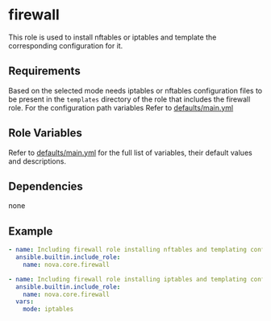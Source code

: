 # firewall

This role is used to install nftables or iptables and template the corresponding configuration for it.

## Requirements

Based on the selected mode needs iptables or nftables configuration files to be present in the `templates` directory of the role that includes the firewall role. For the configuration path variables Refer to [defaults/main.yml](https://github.com/ClarifiedSecurity/nova.core/blob/main/nova/core/roles/firewall/defaults/main.yml)

## Role Variables

Refer to [defaults/main.yml](https://github.com/ClarifiedSecurity/nova.core/blob/main/nova/core/roles/firewall/defaults/main.yml) for the full list of variables, their default values and descriptions.

## Dependencies

none

## Example

```yaml
- name: Including firewall role installing nftables and templating config...
  ansible.builtin.include_role:
    name: nova.core.firewall

- name: Including firewall role installing iptables and templating config......
  ansible.builtin.include_role:
    name: nova.core.firewall
  vars:
    mode: iptables
```
